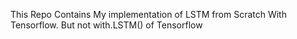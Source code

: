 This Repo Contains My implementation of LSTM from Scratch With Tensorflow. But not with.LSTM() of Tensorflow
